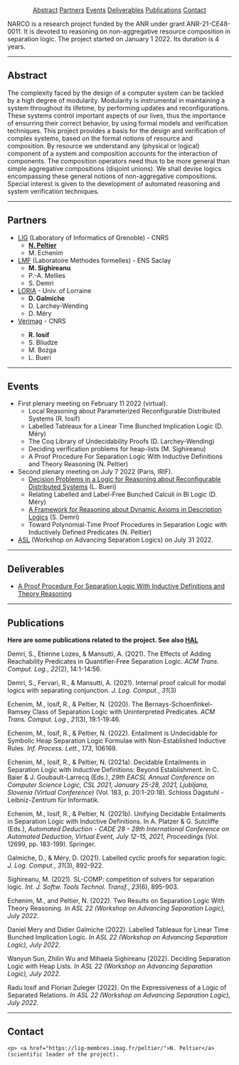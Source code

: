 
<center>

<br> 

<a href="#abstract">Abstract</a> 
<a href="#partners">Partners</a> 
<a href="#events">Events</a> 
<a href="#del">Deliverables</a> 
<a href="#pub">Publications</a> 
<a href="#contact">Contact</a> 
</center>


<p>
NARCO is a research project funded by the ANR under grant ANR-21-CE48-0011.
It is devoted to reasoning on non-aggregative resource composition in separation logic. The project started on January 1 2022. Its duration is 4 years.

<hr>

<a name="abstract"></a>

<h2>Abstract</h2>

<p> The complexity faced by the design of a computer system can be tackled by a high degree of modularity. Modularity is instrumental
in maintaining a system throughout its lifetime, by performing
updates and reconfigurations. These systems control important aspects of our lives, thus the importance of ensurring their correct
behavior, by using formal models and verification techniques. This project provides a basis for the design and verification of complex
systems, based on the formal notions of resource and composition. By resource we understand any (physical or logical) component
of a system and composition accounts for the interaction of components. The composition operators need thus to be more general
than simple aggregative compositions (disjoint unions). We shall devise logics encompassing these general notions of
non-aggregative compositions. Special interest is given to the development of automated reasoning and system verification
techniques.

<hr> 

<a name="partners"></a><h2>Partners</h2>

<p> 

<ul>
<li> <a href="https://www.liglab.fr/">LIG</a> (Laboratory of Informatics of Grenoble) - CNRS
	<ul>
		<li> <strong><a href="https://lig-membres.imag.fr/peltier/">N. Peltier</a></strong></li>
		<li> M. Echenim</li>
	</ul>
</li>
<li> <a href="https://lmf.cnrs.fr/">LMF</a> (Laboratoire M&eacute;thodes formelles) - ENS Saclay
	<ul>
		<li> <strong>M. Sighireanu</strong></li>
		<li> P.-A. Mellies</li>
		<li> S. Demri</li>
	</ul>
</li>
<li> <a href="https://www.loria.fr"> LORIA</a> - Univ. of Lorraine
	<ul>
		<li> <strong>D. Galmiche</strong></li>
		<li> D. Larchey-Wending</li>
		<li> D. M&eacute;ry</li>
	</ul>	
</li>
<li> <a href="https://www-verimag.imag.fr/">Verimag</a> - CNRS
</li>
	<ul>
		<li> <strong>R. Iosif</strong></li>
		<li> S. Bliudze</li>
		<li> M. Bozga</li>
		<li>L. Bueri</li>
	</ul>	

</ul>

<hr> 

<a name="events"></a><h2>Events</h2>

<p>

<ul>
	<li> First plenary meeting on February 11 2022 (virtual). 
		<ul>
			<li>  Local Reasoning about Parameterized Reconfigurable Distributed Systems (R. Iosif)</li>
			<li>Labelled Tableaux for a Linear Time Bunched Implication Logic (D. M&eacute;ry)</li>
			<li>The Coq Library of Undecidability Proofs (D. Larchey-Wending)</li>
			<li>Deciding verification problems for heap-lists (M. Sighireanu)</li>
			<li>A Proof Procedure For Separation Logic With Inductive Definitions and Theory Reasoning (N. Peltier)</li>
		</ul>
	</li>
	<li> Second plenary meeting on July 7 2022 (Paris, IRIF).
		<ul>
			<li> <a href="https://arxiv.org/abs/2202.09637">Decision Problems in a Logic for Reasoning about Reconfigurable Distributed Systems</a> (L. Bueri)</li>
			<li> Relating Labelled and Label-Free Bunched Calculi in BI Logic (D. M&eacute;ry)</li>
			<li> <a href="https://hal.archives-ouvertes.fr/hal-03005848">A Framework for Reasoning about Dynamic Axioms in Description Logics</a> (S. Demri)</li>
			<li> Toward Polynomial-Time Proof Procedures in Separation Logic with Inductively Defined Predicates (N. Peltier)</li>
		</ul>
	</li>
	<li> <a href="https://asl-workshop.github.io/asl22/">ASL</a> (Workshop on Advancing Separation Logics) on July 31 2022.</li>
</ul>


<hr> 

<a name="del"></a><h2>Deliverables</h2>

<ul>
<li> 
	<a href="https://arxiv.org/abs/2201.13227">A Proof Procedure For Separation Logic With Inductive Definitions and Theory Reasoning</a></li>
</ul>
	
<hr>

<a name="pub"></a><h2>Publications</h2>


<p> <strong>Here are some publications related to the project. See also <a href="https://hal.archives-ouvertes.fr/search/index/q/*/anrProjectId_i/55783">HAL</a></strong>

<div class="csl-bib-body">

  <p data-csl-entry-id="DBLP:journals/tocl/DemriLM21" class="csl-entry">Demri, S., Etienne Lozes, &#38; Mansutti, A. (2021). The Effects of Adding Reachability Predicates in Quantifier-Free Separation Logic. <i>ACM Trans. Comput. Log.</i>, <i>22</i>(2), 14:1-14:56.
  <p data-csl-entry-id="DBLP:journals/logcom/DemriFM21" class="csl-entry">Demri, S., Fervari, R., &#38; Mansutti, A. (2021). Internal proof calculi for modal logics with separating conjunction. <i>J. Log. Comput.</i>, <i>31</i>(3)
  <p data-csl-entry-id="DBLP:journals/tocl/EchenimIP20" class="csl-entry">Echenim, M., Iosif, R., &#38; Peltier, N. (2020). The Bernays-Schoenfinkel-Ramsey Class of Separation Logic with Uninterpreted Predicates. <i>ACM Trans. Comput. Log.</i>, <i>21</i>(3), 19:1-19:46.
  <p data-csl-entry-id="DBLP:journals/ipl/EchenimIP22" class="csl-entry">Echenim, M., Iosif, R., &#38; Peltier, N. (2022). Entailment is Undecidable for Symbolic Heap Separation Logic Formulae with Non-Established Inductive Rules. <i>Inf. Process. Lett.</i>, <i>173</i>, 106169.
  <p data-csl-entry-id="DBLP:conf/csl/EchenimIP21" class="csl-entry">Echenim, M., Iosif, R., &#38; Peltier, N. (2021a). Decidable Entailments in Separation Logic with Inductive Definitions: Beyond Establishment. In C. Baier &#38; J. Goubault-Larrecq (Eds.), <i>29th EACSL Annual Conference on Computer Science Logic, CSL 2021, January 25-28, 2021, Ljubljana, Slovenia (Virtual Conference)</i> (Vol. 183, p. 20:1-20:18). Schloss Dagstuhl - Leibniz-Zentrum für Informatik.
  <p data-csl-entry-id="DBLP:conf/cade/EchenimIP21" class="csl-entry">Echenim, M., Iosif, R., &#38; Peltier, N. (2021b). Unifying Decidable Entailments in Separation Logic with Inductive Definitions. In A. Platzer &#38; G. Sutcliffe (Eds.), <i>Automated Deduction - CADE 28 - 28th International Conference on Automated Deduction, Virtual Event, July 12-15, 2021, Proceedings</i> (Vol. 12699, pp. 183-199). Springer.
  <p data-csl-entry-id="DBLP:journals/logcom/GalmicheM21" class="csl-entry">Galmiche, D., &#38; Méry, D. (2021). Labelled cyclic proofs for separation logic. <i>J. Log. Comput.</i>, <i>31</i>(3), 892-922.
  <p data-csl-entry-id="DBLP:journals/sttt/Sighireanu21" class="csl-entry">Sighireanu, M. (2021). SL-COMP: competition of solvers for separation logic. <i>Int. J. Softw. Tools Technol. Transf.</i>, <i>23</i>(6), 895-903.
<p>Echenim, M., and Peltier, N. (2022). Two Results on Separation Logic With Theory Reasoning. <i>In ASL 22 (Workshop on Advancing Separation Logic), July 2022</i>.
<p> Daniel Mery and Didier Galmiche (2022). Labelled Tableaux for Linear Time Bunched Implication Logic. <i>In ASL 22 (Workshop on Advancing Separation Logic), July 2022</i>.
<p> Wanyun Sun, Zhilin Wu and Mihaela Sighireanu (2022). Deciding Separation Logic with Heap Lists. <i>In ASL 22 (Workshop on Advancing Separation Logic), July 2022</i>.
<p> Radu Iosif and Florian Zuleger (2022). On the Expressiveness of a Logic of Separated Relations. <i>In ASL 22 (Workshop on Advancing Separation Logic), July 2022</i>.


<hr> 

<a name="contact"></a><h2>Contact</h2>


	<p>	<a href="https://lig-membres.imag.fr/peltier/">N. Peltier</a> (scientific leader of the project).

